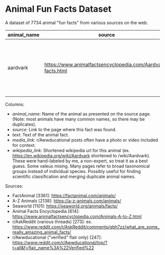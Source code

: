 # Animal Fun Facts Dataset
A dataset of 7734 animal "fun facts" from various sources on the web.

| animal_name | source | text | media_link | wikipedia_link |
|---|---|---|---|---|
| aardvark  | https://www.animalfactsencyclopedia.com/Aardvark-facts.html  | Aardvarks are sometimes called "ant bears", "earth pigs", and "cape anteaters" |   |  /wiki/Aardvark |
  
Columns:  
- *animal_name*: Name of the animal as presented on the source page. (Note: most animals have many common names, so there may be duplicates).
- *source*: Link to the page where this fact was found.  
- *text*: Text of the animal fact.
- *media_link*: r/Awwducational posts often have a photo or video included for context.  
- *wikipedia_link*: Shortened wikipedia url for this animal (ex. https://en.wikipedia.org/wiki/Aardvark shortened to /wiki/Aardvark). These were hand-labeled by me, a non-expert, so treat it as a best guess. Some valeus mising. Many pages refer to broad taxonomical groups instead of individual species. Possibly useful for finding scientific classification and merging duplicate animal names.

Sources:
- FactAnimal [3361]: https://factanimal.com/animals/
- A-Z Animals [2138]: https://a-z-animals.com/animals/
- Seaworld [1101]: https://seaworld.org/animals/facts/  
- Animal Facts Encyclopedia [614]: https://www.animalfactsencyclopedia.com/Animals-A-to-Z.html
- r/AskReddit (various threads) [273]: ex. https://www.reddit.com/r/AskReddit/comments/gbh7zz/what_are_some_really_amazing_animal_facts/
- r/Awwducational ("verified" flair only) [247]: https://www.reddit.com/r/Awwducational/top/?t=all&f=flair_name%3A%22Verified%22


